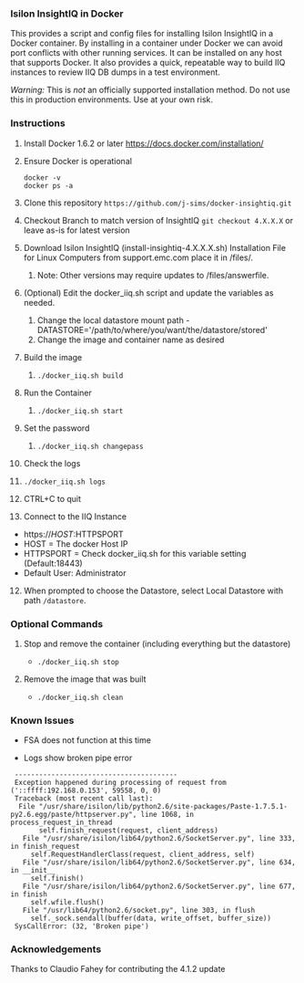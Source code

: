 ### Isilon InsightIQ in Docker

This provides a script and config files for installing Isilon InsightIQ in a Docker container.
By installing in a container under Docker we can avoid port conflicts with other running services.
It can be installed on any host that supports Docker.
It also provides a quick, repeatable way to build IIQ instances to review IIQ DB dumps in a test environment.

*Warning:* This is *not* an officially supported installation method.
Do not use this in production environments.
Use at your own risk.

### Instructions

1. Install Docker 1.6.2 or later
    https://docs.docker.com/installation/

2. Ensure Docker is operational
    ```
    docker -v
    docker ps -a
    ```
3. Clone this repository
    `https://github.com/j-sims/docker-insightiq.git`
    
4. Checkout Branch to match version of InsightIQ
    `git checkout 4.X.X.X` or leave as-is for latest version
    
5. Download Isilon InsightIQ (install-insightiq-4.X.X.X.sh) Installation File for Linux Computers from support.emc.com place it in /files/.
   1. Note: Other versions may require updates to /files/answerfile.

6. (Optional) Edit the docker_iiq.sh script and update the variables as needed.
   1. Change the local datastore mount path - DATASTORE='/path/to/where/you/want/the/datastore/stored'
   2. Change the image and container name as desired
   
7. Build the image
   1. `./docker_iiq.sh build`

8. Run the Container
   1. `./docker_iiq.sh start`

9. Set the password
   1. `./docker_iiq.sh changepass`
   
10. Check the logs
   1. `./docker_iiq.sh logs`
   2. CTRL+C to quit

11. Connect to the IIQ Instance
   * https://$HOST:$HTTPSPORT
   * HOST = The docker Host IP
   * HTTPSPORT = Check docker_iiq.sh for this variable setting (Default:18443)
   * Default User: Administrator

12. When prompted to choose the Datastore, select Local Datastore with path `/datastore`.

### Optional Commands
 
1. Stop and remove the container (including everything but the datastore)
   * `./docker_iiq.sh stop`

2. Remove the image that was built
   * `./docker_iiq.sh clean`

### Known Issues

   * FSA does not function at this time

   * Logs show broken pipe error
   ```
    ----------------------------------------
    Exception happened during processing of request from ('::ffff:192.168.0.153', 59558, 0, 0)
    Traceback (most recent call last):
     File "/usr/share/isilon/lib/python2.6/site-packages/Paste-1.7.5.1-py2.6.egg/paste/httpserver.py", line 1068, in process_request_in_thread
          self.finish_request(request, client_address)
      File "/usr/share/isilon/lib64/python2.6/SocketServer.py", line 333, in finish_request
        self.RequestHandlerClass(request, client_address, self)
      File "/usr/share/isilon/lib64/python2.6/SocketServer.py", line 634, in __init__
        self.finish()
      File "/usr/share/isilon/lib64/python2.6/SocketServer.py", line 677, in finish
        self.wfile.flush()
      File "/usr/lib64/python2.6/socket.py", line 303, in flush
        self._sock.sendall(buffer(data, write_offset, buffer_size))
    SysCallError: (32, 'Broken pipe')
   ```
### Acknowledgements
Thanks to Claudio Fahey for contributing the 4.1.2 update
